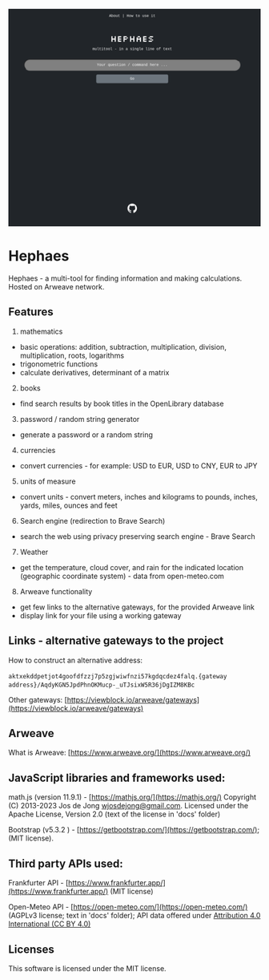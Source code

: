 ![](https://github.com/heEXDe/hephaes/blob/main/img/hephaes-gui-25-02-2024.png?raw=true)

# Hephaes
Hephaes - a multi-tool for finding information and making calculations. Hosted on Arweave network.

## Features

1. mathematics
- basic operations: addition, subtraction, multiplication, division, multiplication, roots, logarithms
- trigonometric functions
- calculate derivatives, determinant of a matrix

2. books
- find search results by book titles in the OpenLibrary database

3. password / random string generator
- generate a password or a random string

4. currencies
- convert currencies - for example: USD to EUR, USD to CNY, EUR to JPY

5. units of measure
- convert units - convert meters, inches and kilograms to pounds, inches, yards, miles, ounces and feet

6. Search engine (redirection to Brave Search)
- search the web using privacy preserving search engine - Brave Search

7. Weather
- get the temperature, cloud cover, and rain for the indicated location (geographic coordinate system) - data from open-meteo.com

8. Arweave functionality
- get few links to the alternative gateways, for the provided Arweave link
- display link for your file using a working gateway

## Links - alternative gateways to the project

How to construct an alternative address:

`aktxekddpetjot4goofdfzzj7p5zgjwiwfnzi57kgdqcdez4falq.{gateway address}/AqdyKGN5JpdPhnOKMucp-_uTJsixW5R36jDgIZM8KBc`

Other gateways:
[https://viewblock.io/arweave/gateways](https://viewblock.io/arweave/gateways)

## Arweave

What is Arweave: [https://www.arweave.org/](https://www.arweave.org/)


## JavaScript libraries and frameworks used:

math.js (version 11.9.1) - [https://mathjs.org/](https://mathjs.org/)
Copyright (C) 2013-2023 Jos de Jong wjosdejong@gmail.com. Licensed under the Apache License, Version 2.0 (text of the license in 'docs' folder)

Bootstrap (v5.3.2 ) - [https://getbootstrap.com/](https://getbootstrap.com/); (MIT license).

## Third party APIs used:

Frankfurter API - [https://www.frankfurter.app/](https://www.frankfurter.app/) (MIT license)

Open-Meteo API - [https://open-meteo.com/](https://open-meteo.com/) (AGPLv3 license; text in 'docs' folder); API data offered under [Attribution 4.0 International (CC BY 4.0)](https://creativecommons.org/licenses/by/4.0/)


## Licenses

This software is licensed under the MIT license.